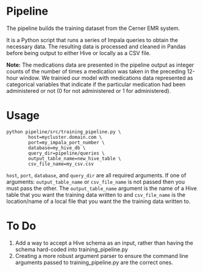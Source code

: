 # Pipeline

The pipeline builds the training dataset from the Cerner EMR system.

It is a Python script that runs a series of Impala queries to obtain the necessary data. The resulting data is processed and cleaned in Pandas before being output to either Hive or locally as a CSV file.

**Note:** The medications data are presented in the pipeline output as integer counts of the number of times a medication was taken in the preceding 12-hour window. We trainied our model with medications data represented as categorical variables that indicate if the particular medication had been administered or not (0 for not administered or 1 for administered). 

# Usage

```
python pipeline/src/training_pipeline.py \
        host=mycluster.domain.com \
        port=my_impala_port_number \
        database=my_hive_db \
        query_dir=pipeline/queries \
        output_table_name=new_hive_table \
        csv_file_name=my_csv.csv
```
`host`, `port`, `database`, and `query_dir` are all required arguments. If one of arguments: `output_table_name` or `csv_file_name` is not passed then you must pass the other. The `output_table_name` argument is the name of a Hive table that you want the training data written to and `csv_file_name` is the location/name of a local file that you want the the training data written to. 

# To Do

1. Add a way to accept a Hive schema as an input, rather than having the schema hard-coded into training_pipeline.py
2. Creating a more robust argument parser to ensure the command line arguments passed to training_pipeline.py are the correct ones.
